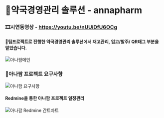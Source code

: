 # 💊약국경영관리 솔루션 - annapharm
### 🎞시연동영상 - https://youtu.be/nUUiDfU6OCg
#### 🙂팀프로젝트로 진행한 약국경영관리 솔루션에서 재고관리, 입고/발주/ QR태그 부분을 맡았습니다.
![아나팜메인](https://user-images.githubusercontent.com/88873901/185515340-dbc50a54-d15b-4968-be5c-75175cdee7ce.JPG)
### 📑아나팜 프로젝트 요구사항
![아나팜 요구사항](https://user-images.githubusercontent.com/88873901/185773406-c544d421-0d8f-4fb2-9b98-63c23f0fe216.PNG)
#### Redmine을 통한 아나팜 프로젝트 일정관리
![아나팜 Redmine 간트차트](https://user-images.githubusercontent.com/88873901/185818360-8f1c7102-37e8-4650-8eac-a8ecbf936c38.gif)
